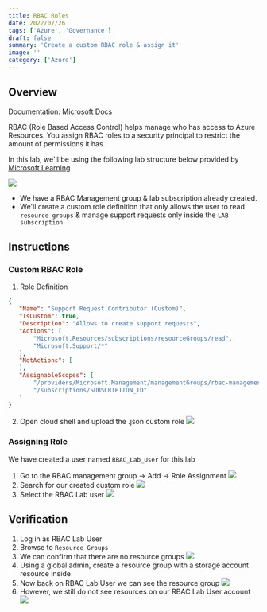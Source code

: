 ```yaml
---
title: RBAC Roles
date: 2022/07/26
tags: ['Azure', 'Governance']
draft: false
summary: 'Create a custom RBAC role & assign it'
image: ''
category: ['Azure']
---
```


## Overview

Documentation: [Microsoft Docs](https://docs.microsoft.com/en-us/azure/role-based-access-control)

RBAC (Role Based Access Control) helps manage who has access to Azure Resources. You assign RBAC roles to a security principal to restrict the amount of permissions it has.

In this lab, we'll be using the following lab structure below provided by [Microsoft Learning](https://microsoftlearning.github.io/AZ-104-MicrosoftAzureAdministrator/Instructions/Labs/LAB_02a_Manage_Subscriptions_and_RBAC.html)

![](https://bui.blob.core.windows.net/labs/rbac.png)

- We have a RBAC Management group & lab subscription already created.
- We'll create a custom role definition that only allows the user to read `resource groups` & manage support requests only inside the `LAB subscription`

## Instructions

### Custom RBAC Role

1. Role Definition

```JSON
{
   "Name": "Support Request Contributor (Custom)",
   "IsCustom": true,
   "Description": "Allows to create support requests",
   "Actions": [
       "Microsoft.Resources/subscriptions/resourceGroups/read",
       "Microsoft.Support/*"
   ],
   "NotActions": [
   ],
   "AssignableScopes": [
       "/providers/Microsoft.Management/managementGroups/rbac-management-group",
       "/subscriptions/SUBSCRIPTION_ID"
   ]
}
```

2. Open cloud shell and upload the .json custom role
   ![](https://bui.blob.core.windows.net/labs/Lab_2022_07_26_31_01.webp)

### Assigning Role

We have created a user named `RBAC_Lab_User` for this lab

1. Go to the RBAC management group -> Add -> Role Assignment
   ![](https://bui.blob.core.windows.net/labs/Lab_2022_07_26_34_57.webp)
2. Search for our created custom role
   ![](https://bui.blob.core.windows.net/labs/Lab_2022_07_26_36_45.webp)
3. Select the RBAC Lab user
   ![](https://bui.blob.core.windows.net/labs/Lab_2022_07_26_37_21.webp)

## Verification

1. Log in as RBAC Lab User
2. Browse to `Resource Groups`
3. We can confirm that there are no resource groups
   ![](https://bui.blob.core.windows.net/labs/Lab_2022_07_26_40_43.webp)
4. Using a global admin, create a resource group with a storage account resource inside
5. Now back on RBAC Lab User we can see the resource group
   ![](https://bui.blob.core.windows.net/labs/Lab_2022_07_26_47_02.webp)
6. However, we still do not see resources on our RBAC Lab User account
   ![](https://bui.blob.core.windows.net/labs/Lab_2022_07_26_41_17.webp)
